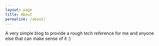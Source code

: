 ```yaml
---
layout: page
title: About
permalink: /about/
---
```


A very simple blog to provide a rough tech reference for me and anyone else that can make sense of it :)
